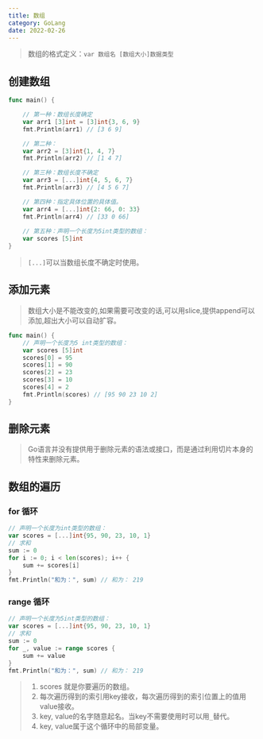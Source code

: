 ```yaml
---
title: 数组
category: GoLang
date: 2022-02-26
---
```


> 数组的格式定义：`var 数组名 [数组大小]数据类型`

## 创建数组

```go
func main() {

	// 第一种：数组长度确定
	var arr1 [3]int = [3]int{3, 6, 9}
	fmt.Println(arr1) // [3 6 9]

    // 第二种：
	var arr2 = [3]int{1, 4, 7}
	fmt.Println(arr2) // [1 4 7]

    // 第三种：数组长度不确定
	var arr3 = [...]int{4, 5, 6, 7}
	fmt.Println(arr3) // [4 5 6 7]

    // 第四种：指定具体位置的具体值。
	var arr4 = [...]int{2: 66, 0: 33}
	fmt.Println(arr4) // [33 0 66]
    
	// 第五种：声明一个长度为5int类型的数组：
	var scores [5]int
}
```

> `[...]`可以当数组长度不确定时使用。

## 添加元素

> 数组大小是不能改变的,如果需要可改变的话,可以用slice,提供append可以添加,超出大小可以自动扩容。

```go
func main() {
	// 声明一个长度为5 int类型的数组：
	var scores [5]int
	scores[0] = 95
	scores[1] = 90
	scores[2] = 23
	scores[3] = 10
	scores[4] = 2
	fmt.Println(scores) // [95 90 23 10 2]
}
```

## 删除元素

> Go语言并没有提供用于删除元素的语法或接口，而是通过利用切片本身的特性来删除元素。

## 数组的遍历

### for 循环

```go
// 声明一个长度为int类型的数组：
var scores = [...]int{95, 90, 23, 10, 1}
// 求和
sum := 0
for i := 0; i < len(scores); i++ {
    sum += scores[i]
}
fmt.Println("和为：", sum) // 和为： 219
```

### range 循环

```go
// 声明一个长度为5int类型的数组：
var scores = [...]int{95, 90, 23, 10, 1}
// 求和
sum := 0
for _, value := range scores {
    sum += value
}
fmt.Println("和为：", sum) // 和为： 219
```

> 1. scores 就是你要遍历的数组。
> 2. 每次遍历得到的索引用key接收，每次遍历得到的索引位置上的值用value接收。
> 3. key, value的名字随意起名。当key不需要使用时可以用`_`替代。
> 4. key, value属于这个循环中的局部变量。
